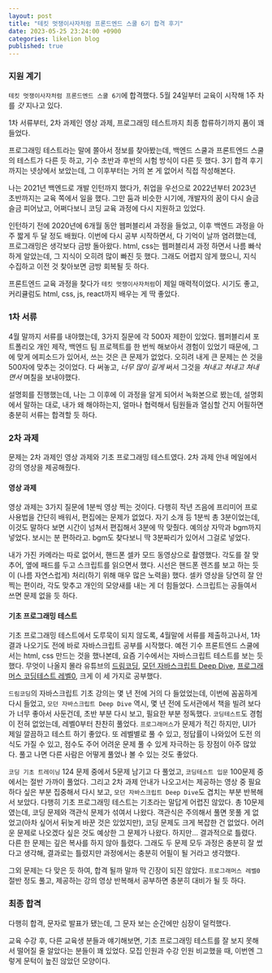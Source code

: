 ```yaml
---
layout: post
title: "테킷 멋쟁이사자처럼 프론드엔드 스쿨 6기 합격 후기"
date: 2023-05-25 23:24:00 +0900
categories: likelion blog
published: true
---
```


### 지원 계기

`테킷 멋쟁이사자처럼 프론드엔드 스쿨 6기`에 합격했다.
5월 24일부터 교육이 시작해 1주 차를 _갓_ 지나고 있다.

1차 서류부터, 2차 과제인 영상 과제, 프로그래밍 테스트까지 최종 합류하기까지 품이 꽤 들었다.

프로그래밍 테스트라는 말에 쫄아서 정보를 찾아봤는데, 백엔드 스쿨과 프론트엔드 스쿨의 테스트가 다른 듯 하고, 기수 초반과 후반의 시험 방식이 다른 듯 했다.
3기 합격 후기까지는 넷상에서 보았는데, 그 이후부터는 거의 본 게 없어서 직접 작성해본다.

나는 2021년 백엔드로 개발 인턴까지 했다가, 취업을 우선으로 2022년부터 2023년 초반까지는 교육 쪽에서 일을 했다.
그만 둠과 비슷한 시기에, 개발자의 꿈이 다시 슬금슬금 피어났고, 어쩌다보니 코딩 교육 과정에 다시 지원하고 있었다.

인턴하기 전에 2020년에 6개월 동안 웹퍼블리셔 과정을 들었고, 이후 백엔드 과정을 아주 짧게 두 달 정도 배웠다.
이번에 다시 공부 시작하면서, 다 기억이 날까 염려했는데, 프로그래밍은 생각보다 금방 돌아왔다.
html, css는 웹퍼블리셔 과정 하면서 나름 빠삭하게 알았는데, 그 지식이 오히려 많이 빠진 듯 했다. 그래도 어렵지 않게 했으니, 지식 수집하고 이전 것 찾아보면 금방 회복될 듯 하다.

프론트엔드 교육 과정을 찾다가 `테킷 멋쟁이사자처럼`이 제일 매력적이었다. 시기도 좋고, 커리큘럼도 html, css, js, react까지 배우는 게 딱 좋았다.

### 1차 서류

4월 말까지 서류를 내야했는데, 3가지 질문에 각 500자 제한이 있었다.
웹퍼블리셔 포트폴리오 개인 제작, 백엔드 팀 프로젝트를 한 번씩 해보아서 경험이 있었기 때문에, 그에 맞게 에피소드가 있어서, 쓰는 것은 큰 문제가 없었다. 오히려 내게 큰 문제는 쓴 것을 500자에 맞추는 것이었다. 다 써놓고, _너무 많이 길게_ 써서 그것을 _쳐내고 쳐내고 쳐내면서_ 며칠을 보내야했다.

설명회를 진행했는데, 나는 그 이후에 이 과정을 알게 되어서 녹화본으로 봤는데, 설명회에서 말하는 대로, 내가 왜 해야하는지, 얼마나 협력해서 팀원들과 열심할 건지 어필하면 충분히 서류는 합격할 듯 하다.

### 2차 과제

문제는 2차 과제인 영상 과제와 기초 프로그래밍 테스트였다.
2차 과제 안내 메일에서 강의 영상을 제공해줬다.

#### 영상 과제

영상 과제는 3가지 질문에 1분씩 영상 찍는 것이다.
다행히 작년 즈음에 프리미어 프로 사용법을 간단히 배워서, 편집에는 문제가 없었다.
자기 소개 등 1분씩 총 3분이었는데, 이것도 말하다 보면 시간이 넘쳐서 편집해서 3분에 딱 맞췄다.
예의상 자막과 bgm까지 넣었다. 보시는 분 편하라고. bgm도 찾다보니 딱 3분짜리가 있어서 그걸로 넣었다.

내가 가진 카메라는 따로 없어서, 핸드폰 셀카 모드 동영상으로 촬영했다. 각도를 잘 맞추어, 옆에 패드를 두고 스크립트를 읽으면서 했다. 시선은 핸드폰 렌즈를 보고 하는 듯이 (나름 자연스럽게) 처리(하기 위해 매우 많은 노력을) 했다. 셀카 영상을 당연히 잘 안찍는 편이라, 각도 맞추고 개인의 모양새를 내는 게 더 힘들었다. 스크립트는 공들여서 쓰면 문제 없을 듯 하다.

#### 기초 프로그래밍 테스트

기초 프로그래밍 테스트에서 도루묵이 되지 않도록, 4월말에 서류를 제출하고나서, 1차 결과 나오기도 전에 바로 자바스크립트 공부를 시작했다.
예전 기수 프론트엔드 스쿨에서는 html, css 만드는 것을 했나본데, 요즘 기수에서는 자바스크립트 테스트를 보는 듯 했다. 무엇이 나올지 몰라 유튜브의 [드림코딩][드림-코딩], [모던 자바스크립트 Deep Dive][모던-자바스크립트-Deep-Dive], [프로그래머스 코딩테스트 레벨0][프로그래머스-코딩테스트-레벨0], 크게 이 세 가지로 공부했다.

[드림-코딩]: https://youtube.com/@dream-coding
[모던-자바스크립트-Deep-Dive]: http://aladin.kr/p/WNplp
[프로그래머스-코딩테스트-레벨0]: https://school.programmers.co.kr/learn/challenges/training?order=acceptance_desc

`드림코딩`의 자바스크립트 기초 강의는 몇 년 전에 거의 다 들었었는데, 이번에 꼼꼼하게 다시 들었고,
`모던 자바스크립트 Deep Dive` 역시, 몇 년 전에 도서관에서 책을 빌려 보다가 너무 좋아서 사둔건데, 초반 부분 다시 보고, 필요한 부분 정독했다.
`코딩테스트`도 경험이 전혀 없었는데, 레벨0부터 찬찬히 풀었다. `프로그래머스`가 문제가 적긴 하지만, UI가 제일 깔끔하고 테스트 하기 좋았다. 또 레벨별로 풀 수 있고, 정답률이 나와있어 도전 의식도 가질 수 있고, 점수도 주어 어려운 문제 풀 수 있게 자극하는 등 장점이 아주 많았다. 풀고 나면 다른 사람은 어떻게 풀었나 볼 수 있는 것도 좋았다.

`코딩 기초 트레이닝` 124 문제 중에서 5문제 남기고 다 풀었고, `코딩테스트 입문` 100문제 중에서는 절반 가까이 풀었다. 그리고 2차 과제 안내가 나오고서는 제공하는 영상 중 필요하다 싶은 부분 집중해서 다시 보고, `모던 자바스크립트 Deep Dive`도 겹치는 부분 반복해서 보았다.
다행히 기초 프로그래밍 테스트는 기초라는 말답게 어렵진 않았다. 총 10문제였는데, 코딩 문제와 객관식 문제가 섞여서 나왔다. 객관식은 주의해서 풀면 못풀 게 없었고(아차 싶어서 뒤늦게 바꾼 것은 있었지만), 코딩 문제도 크게 복잡한 건 없었다.
어려운 문제로 나오겠다 싶은 것도 예상한 그 문제가 나왔다. 하지만... 결과적으로 틀렸다.
다른 한 문제는 깊은 복사를 하지 않아 틀렸다. 그래도 두 문제 모두 과정은 충분히 잘 썼다고 생각해, 결과로는 틀렸지만 과정에서는 충분히 어필이 될 거라고 생각했다.

그외 문제는 다 맞은 듯 하여, 합격 될까 말까 막 긴장이 되진 않았다.
`프로그래머스 레벨0` 절반 정도 풀고, 제공하는 강의 영상 반복해서 공부하면 충분히 대비가 될 듯 하다.

### 최종 합격

다행히 합격, 문자로 발표가 됐는데, 그 문자 보는 순간에만 심장이 덜컥했다.

교육 수강 후, 다른 교육생 분들과 얘기해보면, 기초 프로그래밍 테스트를 잘 보지 못해서 떨어질 줄 알았다는 분들이 꽤 있었다.
모집 인원과 수강 인원 비교했을 때, 이번엔 그렇게 문턱이 높진 않았던 모양이다.

